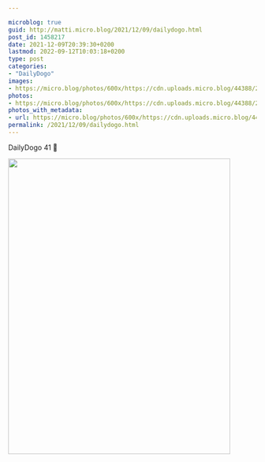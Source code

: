 ```yaml
---

microblog: true
guid: http://matti.micro.blog/2021/12/09/dailydogo.html
post_id: 1458217
date: 2021-12-09T20:39:30+0200
lastmod: 2022-09-12T10:03:18+0200
type: post
categories:
- "DailyDogo"
images:
- https://micro.blog/photos/600x/https://cdn.uploads.micro.blog/44388/2021/7929efef92.jpg
photos:
- https://micro.blog/photos/600x/https://cdn.uploads.micro.blog/44388/2021/7929efef92.jpg
photos_with_metadata:
- url: https://micro.blog/photos/600x/https://cdn.uploads.micro.blog/44388/2021/7929efef92.jpg
permalink: /2021/12/09/dailydogo.html
---
```

DailyDogo 41 🐶

<img src="https://micro.blog/photos/600x/https://blog.martin-haehnel.de/uploads/2021/7929efef92.jpg" width="450" height="600" alt="" />
